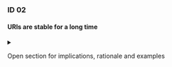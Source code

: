 
### ID 02

#### URIs are stable for a long time

<details><summary>

Open section for implications, rationale and examples 

</summary>

#### Implications

URIs do not contain organisation names, system names, project names, server names, etc.

#### Rationale

In order to increase the agility of the APIs or the IT landscape, it is necessary
to keep the impact of change as small as possible. Sustainable URIs contribute to this.

#### Examples

An example of a bad URI, used for time administration: `https://pnp-webdisp.bedrijf.local:8190/irj/portal/urenverantwoording`.
This URI is, in addition to the fact that it is not easy to read and remember, very
application-specific and shows implementation complexity. As a result, it is not
stable in the long term. What if we switch to other software, another
port? Then users have to adjust their links. If this can be prevented, this is preferred.
Companies can merge or get new names. A long-term stable URI provides for these types of scenarios.

</details>